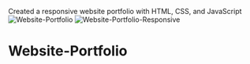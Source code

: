 Created a responsive website portfolio with HTML, CSS, and JavaScript
![Website-Portfolio](https://user-images.githubusercontent.com/63561078/143730620-bb60ade1-a2c7-47d5-9fc1-137a12ca7c6c.png)
![Website-Portfolio-Responsive](https://user-images.githubusercontent.com/63561078/143730625-1e43aaa5-d163-4ff7-93aa-2392890835f2.png)


# Website-Portfolio
